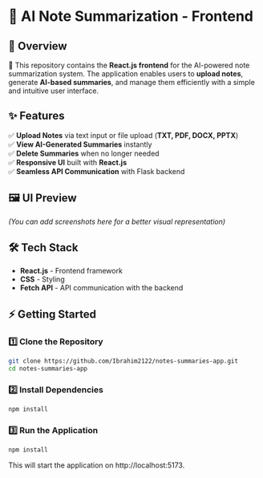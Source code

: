 # 📝 AI Note Summarization - Frontend

## 📌 Overview 
🚀 This repository contains the **React.js frontend** for the AI-powered note summarization system. The application enables users to **upload notes**, generate **AI-based summaries**, and manage them efficiently with a simple and intuitive user interface.

## ✨ Features
✅ **Upload Notes** via text input or file upload (**TXT, PDF, DOCX, PPTX**)  
✅ **View AI-Generated Summaries** instantly  
✅ **Delete Summaries** when no longer needed  
✅ **Responsive UI** built with **React.js**  
✅ **Seamless API Communication** with Flask backend  

## 🖼️ UI Preview  
_(You can add screenshots here for a better visual representation)_

## 🛠️ Tech Stack  
- **React.js** - Frontend framework  
- **CSS** - Styling  
- **Fetch API** - API communication with the backend  

## ⚡ Getting Started  

### 1️⃣ Clone the Repository
```sh
git clone https://github.com/Ibrahim2122/notes-summaries-app.git
cd notes-summaries-app
```

### 2️⃣ Install Dependencies    
```sh
npm install
```

### 3️⃣ Run the Application
```sh
npm install
```

This will start the application on http://localhost:5173.
